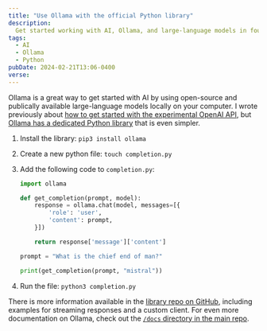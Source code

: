 ```yaml
---
title: "Use Ollama with the official Python library"
description:
  Get started working with AI, Ollama, and large-language models in four steps
tags:
  - AI
  - Ollama
  - Python
pubDate: 2024-02-21T13:06-0400
verse:
---
```


Ollama is a great way to get started with AI by using open-source and publically
available large-language models locally on your computer. I wrote previously
about
[how to get started with the experimental OpenAI API](/articles/get-started-prompt-engineering-with-local-llms),
but
[Ollama has a dedicated Python library](https://github.com/ollama/ollama-python)
that is even simpler.

1.  Install the library: `pip3 install ollama`
2.  Create a new python file: `touch completion.py`
3.  Add the following code to `completion.py`:

    ```python
    import ollama

    def get_completion(prompt, model):
        response = ollama.chat(model, messages=[{
            'role': 'user',
            'content': prompt,
        }])

        return response['message']['content']

    prompt = "What is the chief end of man?"

    print(get_completion(prompt, "mistral"))
    ```

4.  Run the file: `python3 completion.py`

There is more information available in the
[library repo on GitHub](https://github.com/ollama/ollama-python?tab=readme-ov-file#api),
including examples for streaming responses and a custom client. For even more
documentation on Ollama, check out the
[`/docs` directory in the main repo](https://github.com/ollama/ollama/tree/main/docs).
